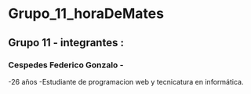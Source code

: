 # Grupo_11_horaDeMates


##  Grupo 11 - integrantes :

### Cespedes Federico Gonzalo -

-26 años
-Estudiante de programacion web y tecnicatura en informática.
